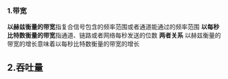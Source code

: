 ### 1.带宽
**以赫兹衡量的带宽**指复合信号包含的频率范围或者通道能通过的频率范围
**以每秒比特数衡量的带宽**指通道、链路或者网络每秒发送的位数
**两者关系** 以赫兹衡量的带宽的增长意味着以每秒比特数衡量的带宽的增长
## 2.吞吐量
